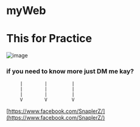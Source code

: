 # myWeb
# This for Practice
![image](https://scontent.fbkk10-1.fna.fbcdn.net/v/t1.0-9/46506284_2077695238964715_6530900070269714432_o.jpg?_nc_cat=103&ccb=2&_nc_sid=e3f864&_nc_eui2=AeGNTKWElvk1aNIcDlim63we2e6wxTfSdo7Z7rDFN9J2jku1a1dIXOGf9tNaMnWDWwjfjotOCzdRHhyipaUrZGcg&_nc_ohc=5uALLDIRA8MAX9_r-hv&_nc_ht=scontent.fbkk10-1.fna&oh=8d179499c32bccd5b9b1f8d3183de54e&oe=600AE145)
### if you need to know more just DM me kay?
         |        |         |
         |        |         |
         |        |         |
         V        V         V
[https://www.facebook.com/SnaplerZ/](https://www.facebook.com/SnaplerZ/)

          
